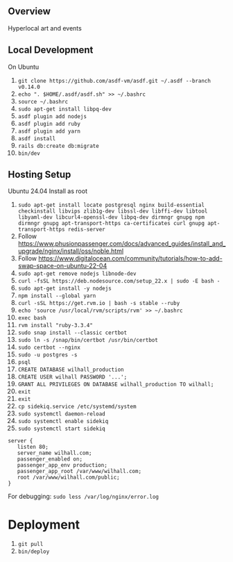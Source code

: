 ## Overview

Hyperlocal art and events

## Local Development

On Ubuntu

1. `git clone https://github.com/asdf-vm/asdf.git ~/.asdf --branch v0.14.0`
1. `echo ". $HOME/.asdf/asdf.sh" >> ~/.bashrc`
1. `source ~/.bashrc`
1. `sudo apt-get install libpq-dev`
1. `asdf plugin add nodejs`
1. `asdf plugin add ruby`
1. `asdf plugin add yarn`
1. `asdf install`
1. `rails db:create db:migrate`
1. `bin/dev`

## Hosting Setup

Ubuntu 24.04
Install as root

1. `sudo apt-get install locate postgresql nginx build-essential checkinstall libvips zlib1g-dev libssl-dev libffi-dev libtool libyaml-dev libcurl4-openssl-dev libpq-dev dirmngr gnupg npm dirmngr gnupg apt-transport-https ca-certificates curl gnupg apt-transport-https redis-server`
1. Follow https://www.phusionpassenger.com/docs/advanced_guides/install_and_upgrade/nginx/install/oss/noble.html
1. Follow https://www.digitalocean.com/community/tutorials/how-to-add-swap-space-on-ubuntu-22-04
1. `sudo apt-get remove nodejs libnode-dev`
1. `curl -fsSL https://deb.nodesource.com/setup_22.x | sudo -E bash -`
1. `sudo apt-get install -y nodejs`
1. `npm install --global yarn`
1. `curl -sSL https://get.rvm.io | bash -s stable --ruby`
1. `echo 'source /usr/local/rvm/scripts/rvm' >> ~/.bashrc`
1. `exec bash`
1. `rvm install "ruby-3.3.4"`
1. `sudo snap install --classic certbot`
1. `sudo ln -s /snap/bin/certbot /usr/bin/certbot`
1. `sudo certbot --nginx`
1. `sudo -u postgres -s`
1. `psql`
1. `CREATE DATABASE wilhall_production`
1. `CREATE USER wilhall PASSWORD '...';`
1. `GRANT ALL PRIVILEGES ON DATABASE wilhall_production TO wilhall;`
1. `exit`
1. `exit`
1. `cp sidekiq.service /etc/systemd/system`
1. `sudo systemctl daemon-reload`
1. `sudo systemctl enable sidekiq`
1. `sudo systemctl start sidekiq`

```
server {
   listen 80;
   server_name wilhall.com;
   passenger_enabled on;
   passenger_app_env production;
   passenger_app_root /var/www/wilhall.com;
   root /var/www/wilhall.com/public;
}
```

For debugging:
`sudo less /var/log/nginx/error.log`

# Deployment

1. `git pull`
1. `bin/deploy`